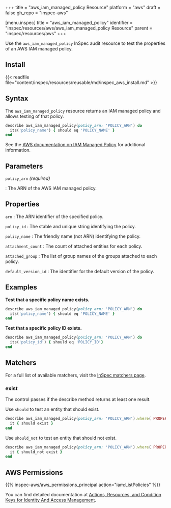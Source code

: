 +++
title = "aws_iam_managed_policy Resource"
platform = "aws"
draft = false
gh_repo = "inspec-aws"

[menu.inspec]
title = "aws_iam_managed_policy"
identifier = "inspec/resources/aws/aws_iam_managed_policy Resource"
parent = "inspec/resources/aws"
+++

Use the `aws_iam_managed_policy` InSpec audit resource to test the properties of an AWS IAM managed policy.

## Install

{{< readfile file="content/inspec/resources/reusable/md/inspec_aws_install.md" >}}

## Syntax

The `aws_iam_managed_policy` resource returns an IAM managed policy and allows testing of that policy.

```ruby
describe aws_iam_managed_policy(policy_arn: 'POLICY_ARN') do
  its('policy_name') { should eq 'POLICY_NAME' }
end
```


See the [AWS documentation on IAM Managed Policy](https://docs.aws.amazon.com/AWSCloudFormation/latest/UserGuide/aws-resource-iam-managedpolicy.html) for additional information.

## Parameters

`policy_arn` _(required)_

: The ARN of the AWS IAM managed policy.

## Properties

`arn`
: The ARN identifier of the specified policy.

`policy_id`
: The stable and unique string identifying the policy.

`policy_name`
: The friendly name (not ARN) identifying the policy.

`attachment_count`
: The count of attached entities for each policy.

`attached_group`
: The list of group names of the groups attached to each policy.

`default_version_id`
: The identifier for the default version of the policy.

## Examples

**Test that a specific policy name exists.**

```ruby
describe aws_iam_managed_policy(policy_arn: 'POLICY_ARN') do
  its('policy_name') { should eq 'POLICY_NAME' }
end
```

**Test that a specific policy ID exists.**

```ruby
describe aws_iam_managed_policy(policy_arn: 'POLICY_ARN') do
  its('policy_id') { should eq 'POLICY_ID'}
end
```

## Matchers

For a full list of available matchers, visit the [InSpec matchers page](https://www.inspec.io/docs/reference/matchers/).

### exist

The control passes if the describe method returns at least one result.

Use `should` to test an entity that should exist.

```ruby
describe aws_iam_managed_policy(policy_arn: 'POLICY_ARN').where( PROPERTY: PROPERTY_VALUE ) do
  it { should exist }
end
```

Use `should_not` to test an entity that should not exist.

```ruby
describe aws_iam_managed_policy(policy_arn: 'POLICY_ARN').where( PROPERTY: PROPERTY_VALUE ) do
  it { should_not exist }
end
```

## AWS Permissions

{{% inspec-aws/aws_permissions_principal action="iam:ListPolicies" %}}

You can find detailed documentation at [Actions, Resources, and Condition Keys for Identity And Access Management](https://docs.aws.amazon.com/IAM/latest/UserGuide/list_identityandaccessmanagement.html).
